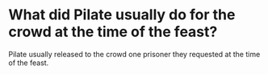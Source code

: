 # What did Pilate usually do for the crowd at the time of the feast?

Pilate usually released to the crowd one prisoner they requested at the time of the feast.
